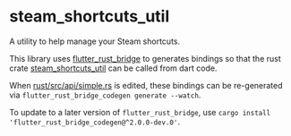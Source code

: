 # steam_shortcuts_util

A utility to help manage your Steam shortcuts.

This library uses [flutter_rust_bridge](https://cjycode.com/flutter_rust_bridge/) to generates bindings so that the rust crate [steam_shortcuts_util](https://github.com/PhilipK/steam_shortcuts_util) can be called from dart code.

When [rust/src/api/simple.rs](rust/src/api/simple.rs) is edited, these bindings can be re-generated via `flutter_rust_bridge_codegen generate --watch`.

To update to a later version of `flutter_rust_bridge`, use `cargo install 'flutter_rust_bridge_codegen@^2.0.0-dev.0'`.
